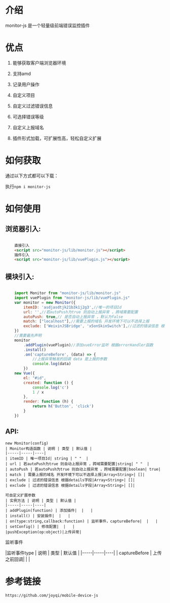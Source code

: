 # 介绍

monitor-js 是一个轻量级前端错误监控插件
# 优点

1. 能够获取客户端浏览器环境
    
2. 支持amd 

3. 记录用户操作

4. 自定义项目

5. 自定义过滤错误信息

6. 可选择错误等级

7. 自定义上报域名

8. 插件形式加载，可扩展性高，轻松自定义扩展

> 

# 如何获取

通过以下方式都可以下载：

执行`npm i monitor-js`

# 如何使用

## 浏览器引入:

```html

    直接引入
    <script src="monitor-js/lib/monitor.js"></script>
    插件引入
    <script src="monitor-js/lib/vuePlugin.js"></script>

```
## 模块引入:

```js

    import Monitor from "monitor-js/lib/monitor.js"
    import vuePlugin from "monitor-js/lib/vuePlugin.js"
    var monitor = new Monitor({
        itemID: 'asdjasdtjk21b3k1j2g3',//唯一的项目Id
        url: '',//若autoPush为true 则自动上报异常 ，跨域需要配置
        autoPush: true,// 是否自动上报异常 ，默认为false
        match: ["localhost"],//需要上报的域名 开发环境下可以不选择上报
        exclude: ['WeixinJSBridge', 'x5onSkinSwitch'],//过滤的错误信息 根据details字段
    })
    //需要最先声明
    monitor
        .addPlugin(vuePlugin)//添加vueError监听 根据errorHandler函数
        .install()
        .on('captureBefore', (data) => {
            //上报异常触发的回调 data 是上报的参数
            console.log(data)
        })
    new Vue({
        el: "#id",
        created: function () {
            console.log('c')
            1 / x
        },
        render: function (h) {
            return h('Button', 'click')
        }
    })
```
## API:
    new Monitor(config)
    | Monitor构造函数 | 说明 | 类型 | 默认值 |
    |-----|-----|----|
    | itemID | 唯一项目Id| string | " "  |
    | url | 若autoPush为true 则自动上报异常 ，跨域需要配置|string| " "  |
    | autoPush | 若autoPush为true 则自动上报异常 ，跨域需要配置|boolean| true|
    | match | 需要上报的域名 开发环境下可以不选择上报|Array<String>| []|
    | exclude | 过滤的错误信息 根据details字段|Array<String>| []|
    | exclude | 过滤的错误信息 根据details字段|Array<String>| []|

    可自定义扩展参数
    | 实例方法 | 说明 | 类型 | 默认值 |
    |-----|-----|----|
    | addPlugin(function) | 添加插件|  |   |
    | install() | 安装插件|  |   |
    | on(type:string,callback:function) | 监听事件，captureBefore|  |   |
    | setConfig() | 修改配置|  |   |
    |pushException(op:object)|上传异常|

监听事件

|监听事件type | 说明 | 类型 | 默认值 |
|-----|-----|----|
| captureBefore | 上传之前回调|  |   |



# 参考链接

    https://github.com/joyqi/mobile-device-js
